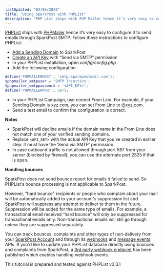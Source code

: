 ```yaml
---
lastUpdated: "02/06/2020"
title: "Using SparkPost with PHPList"
description: "PHP List ships with PHP Mailer hence it’s very easy to configure it to send emails through Spark Post SMTP Follow these instructions to configure PHP List Add a Sending Domain to Spark Post Create an API Key with Send via SMTP permission In your PHP List installation open config..."
---
```


[PHPList](http://phplist.org) ships with [PHPMailer](https://github.com/PHPMailer/PHPMailer) hence it’s very easy to configure it to send emails through SparkPost SMTP. Follow these instructions to configure PHPList:

* [Add a Sending Domain](https://www.sparkpost.com/docs/getting-started/getting-started-sparkpost/#preparing-your-from-address) to SparkPost
* [Create an API Key](https://www.sparkpost.com/docs/getting-started/create-api-keys/) with “Send via SMTP” permission
* In your PHPList installation, open *config/config.php*
* Add the following configuration

```php
define('PHPMAILERHOST', 'smtp.sparkpostmail.com');
$phpmailer_smtpuser = 'SMTP_Injection';
$phpmailer_smtppassword = '<API_KEY>';
define('PHPMAILERPORT', 587);
```

* In your PHPList Campaign, use correct *From Line*. For example, if your Sending Domain is xyz.com, you can set From Line to <NAME>@xyz.com. 
* Send a test email to confirm the configuration is correct. 

**Notes**

* SparkPost will decline emails if the domain name in the From Line does not match one of your verified sending domains. 
* Replace `<API_KEY>` with the actual API Key that you’ve created in earlier step. It must have the ‘Send via SMTP’ permission. 
* In case outbound traffic is not allowed through port 587 from your server (blocked by firewall), you can use the alternate port 2525 if that is open.

**Handling bounces**

SparkPost does not send bounce report for emails it failed to send. So PHPList's bounce processing is not applicable to SparkPost. 

However, "hard bounce" recipients or people who complain about your mail will be automatically added to your account's suppression list and SparkPost will suppress any attempt to deliver to them in the future. Suppression will be added for the same type of emails. For example, a transactional email received “hard bounce” will only be suppressed for transactional emails only. Non-transactional emails will still go through unless they are suppressed separately.  

You can track bounces, complaints and other types of non-delivery from your [SparkPost Account](https://app.sparkpost.com) and through its [webhooks](https://www.sparkpost.com/docs/user-guide/defining-webhooks/) and [message events](https://developers.sparkpost.com/api/message-events.html) APIs. If you'd like to update your PHPList database directly using bounces and complaints from SparkPost, a [3rd party webhook endpoint](https://gist.github.com/cgsmith/db8c8a2e3ad435abc6694a15f42e9bca) has been published which enables handling webhook events.

This tutorial is prepared and tested against PHPList v3.3.1
